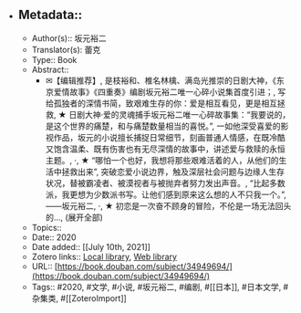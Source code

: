- ## Metadata::
    - Author(s):: 坂元裕二
    - Translator(s): 蕾克
    - Type:: Book
    - Abstract::
        - ✉【编辑推荐】, 是枝裕和、椎名林檎、满岛光推崇的日剧大神，《东京爱情故事》《四重奏》编剧坂元裕二唯一心碎小说集首度引进；, 写给孤独者的深情书简，致艰难生存的你：爱是相互看见，更是相互拯救, ★  日剧大神·爱的灵魂捕手坂元裕二唯一心碎故事集：“我要说的，是这个世界的痛楚，和与痛楚数量相当的喜悦。”, 一如他深受喜爱的影视作品，坂元的小说擅长捕捉日常细节，刻画普通人情感，在既冷酷又饱含温柔、既有伤害也有无尽深情的故事中，讲述爱与救赎的永恒主题。, ·, ★  “哪怕一个也好，我想将那些艰难活着的人，从他们的生活中拯救出来”, 突破恋爱小说边界，触及深层社会问题与边缘人生存状况，替被霸凌者、被漠视者与被抛弃者努力发出声音。, “比起多数派，我更想为少数派书写。让他们感到原来这么想的人不只我一个。”, ——坂元裕二, ·, ★ 初恋是一次奋不顾身的冒险，不伦是一场无法回头的..., (展开全部)
    - Topics:: 
    - Date:: 2020
    - Date added:: [[July 10th, 2021]]
    - Zotero links:: [Local library](zotero://select/library/items/PCMPZTFF), [Web library](https://www.zotero.org/users/7147715/items/PCMPZTFF)
    - URL:: [https://book.douban.com/subject/34949694/](https://book.douban.com/subject/34949694/)
    - Tags:: #2020, #文学, #小说, #坂元裕二, #编剧, #[[日本]], #日本文学, #杂集类, #[[ZoteroImport]]
